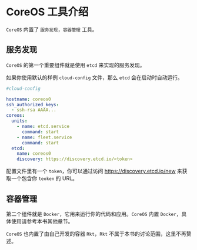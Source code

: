 # CoreOS 工具介绍

`CoreOS` 内置了 `服务发现`，`容器管理` 工具。

## 服务发现

`CoreOS` 的第一个重要组件就是使用 `etcd` 来实现的服务发现。

如果你使用默认的样例 `cloud-config` 文件，那么 `etcd` 会在启动时自动运行。

```yml
#cloud-config

hostname: coreos0
ssh_authorized_keys:
  - ssh-rsa AAAA...
coreos:
  units:
    - name: etcd.service
      command: start
    - name: fleet.service
      command: start
  etcd:
    name: coreos0
    discovery: https://discovery.etcd.io/<token>
```

配置文件里有一个 `token`，你可以通过访问 https://discovery.etcd.io/new 来获取一个包含你 `teoken` 的 URL。

## 容器管理

第二个组件就是 `Docker`，它用来运行你的代码和应用。`CoreOS` 内置 `Docker`，具体使用请参考本书其他章节。

`CoreOS` 也内置了由自己开发的容器 `Rkt`，`Rkt` 不属于本书的讨论范围，这里不再赘述。
